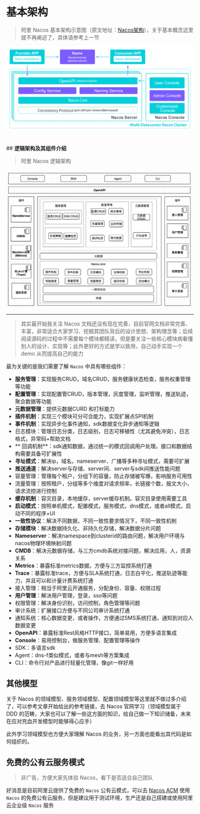 # **基本架构**

> 阿里 Nacos 基本架构示意图（原文地址：[Nacos架构](https://nacos.io/zh-cn/docs/architecture.html)），关于基本概念这里就不再阐述了，具体请参考上一节

![arch](../images/screenshot_1594476906139.png)

</br>## **逻辑架构及其组件介绍**

> 阿里 Nacos 逻辑架构

![](images/screenshot_1594477023366.png)

*****

> 其实最开始我关注 Nacos 文档还没有现在完善，目前官网文档非常完善、丰富，非常适合大家学习、挖掘其团队背后的设计思想、架构理念等；后续阅读源码的过程中不需要每个模块都精读，但是要关注一些核心模块病看懂别人的设计、实现等；此外更好的方式是学以致用，自己动手实现一个 demo 从而提高自己的能力

最为关键的是我们需要了解 `Nacos` 中具有哪些组件：

*   **服务管理**：实现服务CRUD，域名CRUD，服务健康状态检查，服务权重管理等功能
*   **配置管理**：实现配置管CRUD，版本管理，灰度管理，监听管理，推送轨迹，聚合数据等功能
*   **元数据管理**：提供元数据CURD 和打标能力
*   **插件机制**：实现三个模块可分可合能力，实现扩展点SPI机制
*   **事件机制**：实现异步化事件通知，sdk数据变化异步通知等逻辑
*   日志模块：管理日志分类，日志级别，日志可移植性（尤其避免冲突），日志格式，异常码+帮助文档
*  ** 回调机制**：sdk通知数据，通过统一的模式回调用户处理。接口和数据结构需要具备可扩展性
*   **寻址模式**：解决ip，域名，nameserver、广播等多种寻址模式，需要可扩展
*   **推送通道**：解决server与存储、server间、server与sdk间推送性能问题
*   容量管理：管理每个租户，分组下的容量，防止存储被写爆，影响服务可用性
*   流量管理：按照租户，分组等多个维度对请求频率，长链接个数，报文大小，请求流控进行控制
*   **缓存机制**：容灾目录，本地缓存，server缓存机制。容灾目录使用需要工具
*   **启动模式**：按照单机模式，配置模式，服务模式，dns模式，或者all模式，启动不同的程序+UI
*   **一致性协议**：解决不同数据，不同一致性要求情况下，不同一致性机制
*   **存储模块**：解决数据持久化、非持久化存储，解决数据分片问题
*   **Nameserver**：解决namespace到clusterid的路由问题，解决用户环境与nacos物理环境映射问题
*   **CMDB**：解决元数据存储，与三方cmdb系统对接问题，解决应用，人，资源关系
*   **Metrics**：暴露标准metrics数据，方便与三方监控系统打通
*   **Trace**：暴露标准trace，方便与SLA系统打通，日志白平化，推送轨迹等能力，并且可以和计量计费系统打通
*   接入管理：相当于阿里云开通服务，分配身份、容量、权限过程
*   **用户管理**：解决用户管理，登录，sso等问题
*   权限管理：解决身份识别，访问控制，角色管理等问题
*   审计系统：扩展接口方便与不同公司审计系统打通
*   通知系统：核心数据变更，或者操作，方便通过SMS系统打通，通知到对应人数据变更
*   **OpenAPI**：暴露标准Rest风格HTTP接口，简单易用，方便多语言集成
*   **Console**：易用控制台，做服务管理、配置管理等操作
*   SDK：多语言sdk
*   Agent：dns-f类似模式，或者与mesh等方案集成
*   CLI：命令行对产品进行轻量化管理，像git一样好用

## **其他模型**

关于 Nacos 的领域模型、服务领域模型、配置领域模型等这里就不做过多介绍了，可以参考文章开始给出的参考链接，去 Nacos 官网学习（领域模型属于 DDD 的范畴，大家也可以了解一些这方面的知识，给自己做一下知识储备，未来在应对充血开发模型时能够得心应手）

此外学习领域模型也方便大家理解 Nacos 的业务，另一方面也能看出其代码是如何组织的。

## **免费的公有云服务模式**

> 非广告，方便大家先体验 Nacos，看下是否适合自己团队

好消息是目前阿里云提供了免费的 `Nacos` 公有云模式，可以去 [Nacos ACM](https://www.aliyun.com/product/acm) 使用 `Nacos` 的免费公有云服务，但是建议用于测试环境，生产还是自己搭建或使用阿里云企业级 `Nacos` 服务

</br>